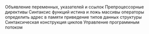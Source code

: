 Объявление переменных, указателей и ссылок
Препроцессорные директивы
Синтаксис функций
истина и ложь
массивы
операторы
определить адрес в памяти
приведение типов данных
структуры
Синтаксическая конструкция циклов
Управление программным потоком